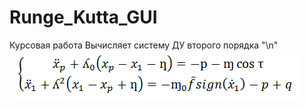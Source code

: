 # Runge_Kutta_GUI
Курсовая работа
Вычисляет систему ДУ второго порядка "\n"
 ![Уравнение][3]

 [3]: https://github.com/DavletSaukin/Runge_Kutta_GUI/blob/master/Equation.PNG

